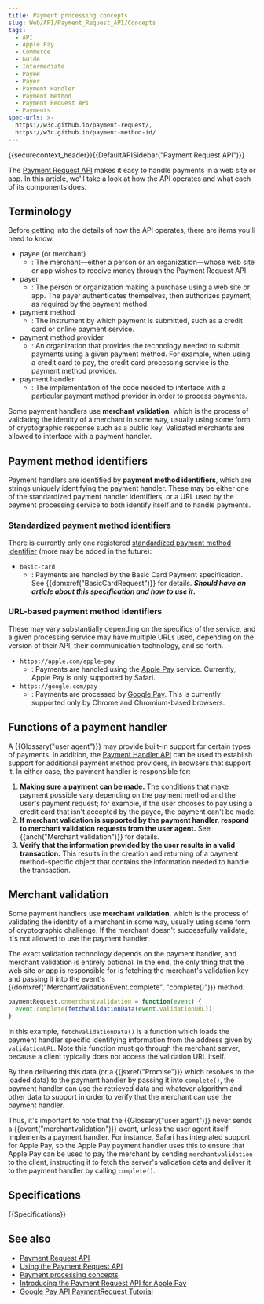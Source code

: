 ```yaml
---
title: Payment processing concepts
slug: Web/API/Payment_Request_API/Concepts
tags:
  - API
  - Apple Pay
  - Commerce
  - Guide
  - Intermediate
  - Payee
  - Payer
  - Payment Handler
  - Payment Method
  - Payment Request API
  - Payments
spec-urls: >-
  https://w3c.github.io/payment-request/,
  https://w3c.github.io/payment-method-id/
---
```

{{securecontext_header}}{{DefaultAPISidebar("Payment Request API")}}

The [Payment Request API](/en-US/docs/Web/API/Payment_Request_API) makes it easy to handle payments in a web site or app. In this article, we'll take a look at how the API operates and what each of its components does.

## Terminology

Before getting into the details of how the API operates, there are items you'll need to know.

- payee (or merchant)
  - : The merchant—either a person or an organization—whose web site or app wishes to receive money through the Payment Request API.
- payer
  - : The person or organization making a purchase using a web site or app. The payer authenticates themselves, then authorizes payment, as required by the payment method.
- payment method
  - : The instrument by which payment is submitted, such as a credit card or online payment service.
- payment method provider
  - : An organization that provides the technology needed to submit payments using a given payment method. For example, when using a credit card to pay, the credit card processing service is the payment method provider.
- payment handler
  - : The implementation of the code needed to interface with a particular payment method provider in order to process payments.

Some payment handlers use **merchant validation**, which is the process of validating the identity of a merchant in some way, usually using some form of cryptographic response such as a public key. Validated merchants are allowed to interface with a payment handler.

## Payment method identifiers

Payment handlers are identified by **payment method identifiers**, which are strings uniquely identifying the payment handler. These may be either one of the standardized payment handler identifiers, or a URL used by the payment processing service to both identify itself and to handle payments.

### Standardized payment method identifiers

There is currently only one registered [standardized payment method identifier](https://www.w3.org/TR/payment-method-id/#registry) (more may be added in the future):

- `basic-card`
  - : Payments are handled by the Basic Card Payment specification. See {{domxref("BasicCardRequest")}} for details. **_Should have an article about this specification and how to use it_.**

### URL-based payment method identifiers

These may vary substantially depending on the specifics of the service, and a given processing service may have multiple URLs used, depending on the version of their API, their communication technology, and so forth.

- `https://apple.com/apple-pay`
  - : Payments are handled using the [Apple Pay](https://www.apple.com/apple-pay/) service. Currently, Apple Pay is only supported by Safari.
- `https://google.com/pay`
  - : Payments are processed by [Google Pay](https://pay.google.com/). This is currently supported only by Chrome and Chromium-based browsers.

## Functions of a payment handler

A {{Glossary("user agent")}} may provide built-in support for certain types of payments. In addition, the [Payment Handler API](https://w3c.github.io/payment-handler/) can be used to establish support for additional payment method providers, in browsers that support it. In either case, the payment handler is responsible for:

1. **Making sure a payment can be made.** The conditions that make payment possible vary depending on the payment method and the user's payment request; for example, if the user chooses to pay using a credit card that isn't accepted by the payee, the payment can't be made.
2. **If merchant validation is supported by the payment handler, respond to merchant validation requests from the user agent.** See {{anch("Merchant validation")}} for details.
3. **Verify that the information provided by the user results in a valid transaction.** This results in the creation and returning of a payment method-specific object that contains the information needed to handle the transaction.

## Merchant validation

Some payment handlers use **merchant validation**, which is the process of validating the identity of a merchant in some way, usually using some form of cryptographic challenge. If the merchant doesn't successfully validate, it's not allowed to use the payment handler.

The exact validation technology depends on the payment handler, and merchant validation is entirely optional. In the end, the only thing that the web site or app is responsible for is fetching the merchant's validation key and passing it into the event's {{domxref("MerchantValidationEvent.complete", "complete()")}} method.

```js
paymentRequest.onmerchantvalidation = function(event) {
  event.complete(fetchValidationData(event.validationURL));
}
```

In this example, `fetchValidationData()` is a function which loads the payment handler specific identifying information from the address given by `validationURL`. Note this function must go through the merchant server, because a client typically does not access the validation URL itself.

By then delivering this data (or a {{jsxref("Promise")}} which resolves to the loaded data) to the payment handler by passing it into `complete()`, the payment handler can use the retrieved data and whatever algorithm and other data to support in order to verify that the merchant can use the payment handler.

Thus, it's important to note that the {{Glossary("user agent")}} never sends a {{event("merchantvalidation")}} event, unless the user agent itself implements a payment handler. For instance, Safari has integrated support for Apple Pay, so the Apple Pay payment handler uses this to ensure that Apple Pay can be used to pay the merchant by sending `merchantvalidation` to the client, instructing it to fetch the server's validation data and deliver it to the payment handler by calling `complete()`.

## Specifications

{{Specifications}}

## See also

- [Payment Request API](/en-US/docs/Web/API/Payment_Request_API)
- [Using the Payment Request API](/en-US/docs/Web/API/Payment_Request_API/Using_the_Payment_Request_API)
- [Payment processing concepts](/en-US/docs/Web/API/Payment_Request_API/Concepts)
- [Introducing the Payment Request API for Apple Pay](https://webkit.org/blog/8182/introducing-the-payment-request-api-for-apple-pay/)
- [Google Pay API PaymentRequest Tutorial](https://developers.google.com/pay/api/web/guides/paymentrequest/tutorial)
